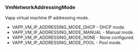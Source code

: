 ### VmNetworkAddressingMode
Vapp virtual machine IP addressing mode.

- VAPP_VM_IP_ADDRESSING_MODE_DHCP - DHCP mode.
- VAPP_VM_IP_ADDRESSING_MODE_MANUAL - Manual mode.
- VAPP_VM_IP_ADDRESSING_MODE_NONE - None configured.
- VAPP_VM_IP_ADDRESSING_MODE_POOL - Pool mode.
